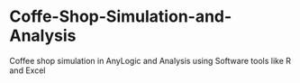 # Coffe-Shop-Simulation-and-Analysis
Coffee shop simulation in AnyLogic and Analysis using Software tools like R and Excel
